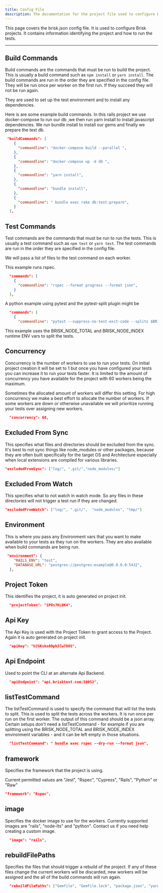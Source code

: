 ```yaml
---
title: Config File
description: The documentation for the project file used to configure Brisk Projects
---
```


This page covers the brisk.json config file. It is used to configure Brisk projects. It contains information identifying the project and how to run the tests.

---

## Build Commands

Build commands are the commands that must be run to build the project. This is usually a build command such as `npm install` or `yarn install`. The build commands are run in the order they are specified in the config file. They will be run once per worker on the first run. If they succeed they will not be run again.

They are used to set up the test environment and to install any dependencies.

Here is are some example build commands. In this rails project we use docker-compose to run our db ,we then run yarn install to install javascript dependencies. We run bundle install to install our gems and finally we prepare the test db.

```json
 "buildCommands": [
    {
      "commandline": "docker-compose build --parallel ",
    },
    {
      "commandline": "docker-compose up -d db ",
    },
    {
      "commandline": "yarn install",
    },
    {
      "commandline": "bundle install",
    },
    {
      "commandline": " bundle exec rake db:test:prepare",
    }
  ],
```

## Test Commands

Test commands are the commands that must be run to run the tests. This is usually a test command such as `npm test` or `yarn test`. The test commands are run in the order they are specified in the config file.

We will pass a list of files to the test command on each worker.

This example runs rspec.

```json
  "commands": [
    {
      "commandline": "rspec --format progress --format json",
    }
  ],
```

A python example using pytest and the pytest-split plugin might be

```json
  "commands": [
    {
      "commandline": "pytest --suppress-no-test-exit-code --splits $BRISK_NODE_TOTAL --group $((BRISK_NODE_INDEX+1))",
```

This example uses the BRISK_NODE_TOTAL and BRISK_NODE_INDEX runtime ENV vars to split the tests.

## Concurrency

Concurrency is the number of workers to use to run your tests. On initial project creation it will be set to 1 but once you have configured your tests you can increase it to run your tests faster. It is limited to the amount of concurrency you have available for the project with 60 workers being the maximum.

Sometimes the allocated amount of workers will differ this setting. For high concurrency we make a best effort to allocate the number of workers. If some workers are down or otherwise unavailable we will prioritize running your tests over assigning new workers.

```json
  "concurrency": 60,
```

## Excluded From Sync

This specifies what files and directories should be excluded from the sync. It's best to not sync things like node_modules or other packages, because they are often built specifically for the target OS and Architecture especially when local extensions are compiled for various libraries.

```json
"excludedFromSync": ["log/", ".git/","node_modules/"]
```

## Excluded From Watch

This specifies what to not watch in watch mode. So any files in these directories will not trigger a test run if they are changed.

```json
"excludedFromWatch": ["log/", ".git/",  "node_modules", "tmp/"]
```

## Environment

This is where you pass any Environment vars that you want to make available to your tests as they run on the workers. They are also available when build commands are being run.

```json
 "environment": {
    "RAILS_ENV": "test",
    "DATABASE_URL": "postgres://postgres:example@0.0.0.0:5432",
  },
```

## Project Token

This identifies the project, it is auto generated on project init.

```json
  "projectToken": "iPOs7KLDK4",
```

## Api Key

The Api Key is used with the Project Token to grant access to the Project. Again it is auto generated on project init.

```json
  "apiKey": "UJSKsko8OphICw7O8S",
```

## Api Endpoint

Used to point the CLI at an alternate Api Backend.

```json
  "apiEndpoint": "api.brisktest.com:50052",
```

## listTestCommand

The listTestCommand is used to specify the command that will list the tests to split. This is used to split the tests across the workers. It is run once per run on the first worker. The output of this command should be a json array. Certain setups don't need a listTestCommand - for example if you are splitting using the BRISK_NODE_TOTAL and BRISK_NODE_INDEX environment variables - and it can be left empty in those situations.

```json
  "listTestCommand": " bundle exec rspec --dry-run --format json",
```

## framework

Specifies the framework that the project is using.

Current permitted values are "Jest", "Rspec", "Cypress", "Rails", "Python" or "Raw"

```json
"framework": "Rspec",
```

## image

Specifies the docker image to use for the workers. Currently supported images are "rails", "node-lts" and "python". Contact us if you need help creating a custom image.

```json
  "image": "rails",
```

## rebuildFilePaths

Specifies the files that should trigger a rebuild of the project. If any of these files change the current workers will be discarded, new workers will be assigned and the all of the build commands will run again.

```json
  "rebuildFilePaths": ["Gemfile", "Gemfile.lock", "package.json", "yarn.lock"],
```
